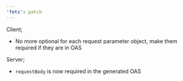 ```yaml
---
'fets': patch
---
```


Client;
- No more optional for each request parameter object, make them required if they are in OAS

Server;
- `requestBody` is now required in the generated OAS
